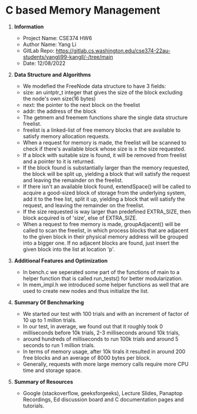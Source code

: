 # C based Memory Management
1. **Information**

   - Project Name: CSE374 HW6
   - Author Name: Yang Li
   - GitLab Repo: https://gitlab.cs.washington.edu/cse374-22au-students/yangli99-kangll/-/tree/main
   - Date: 12/08/2022

2. **Data Structure and Algorithms**

   - We modefied the FreeNode data structure to have 3 fields:
   - size: an uintptr_t integer that gives the size of the block excluding the node's own size(16 bytes)
   - next: the pointer to the next block on the freelist
   - addr: the address of the block
   - The getmem and freemem functions share the single data structure freelist.
   - freelist is a linked-list of free memory blocks that are available to satisfy memory allocation requests.
   - When a request for memory is made, the freelist will be scanned to check if there's available block whose size is ≥ the size requested.
   - If a block with suitable size is found, it will be removed from freelist and a pointer to it is returned.
   - If the block found is substantially larger than the memory requested, the block will be split up, yielding a block that will satisfy the request
     and leaving the remainder on the freelist.
   - If there isn't an available block found, extendSpace() will be called to acquire a good-sized block of storage from the underlying system,
     add it to the free list, split it up, yielding a block that will satisfy the request, and leaving the remainder on the freelist.
   - If the size requested is way larger than predefined EXTRA_SIZE, then block acquired is of 'size', else of EXTRA_SIZE.
   - When a request to free memory is made, groupAdjacent() will be called to scan the freelist, in which process blocks that are
     adjacent to the given block in their physical memory address will be grouped into a bigger one. If no adjacent blocks are found,
     just insert the given block into the list at location 'p'.

3. **Additional Features and Optimization**

   - In bench.c we seperated some part of the functions of main to a helper function that is called run_tests() for better modularization.
   - In mem_impl.h we introduced some helper functions as well that are used to create new nodes and thus initialize the list.

4. **Summary Of Benchmarking**

   - We started our test with 100 trials and with an increment of factor of 10 up to 1 millon trials.
   - In our test, in average, we found out that it roughly took 0 milliseconds before 10k trials, 2-3 milliseconds around 10k trials,
   - around hundreds of milliseconds to run 100k trials and around 5 seconds to run 1 million trials.
   - In terms of memory usage, after 10k tirals it resulted in around 200 free blocks and an average of 8000 bytes per block.
   - Generally, requests with more large memory calls require more CPU time and storage space.

5. **Summary of Resources**
   - Google (stackoverflow, geeksforgeeks), Lecture Slides, Panaptop Recordings, Ed discussion board and C documentation pages and tutorials.

